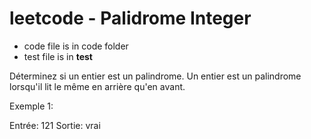 # leetcode - Palidrome Integer

- code file is in code folder
- test file is in __test__

Déterminez si un entier est un palindrome. Un entier est un palindrome lorsqu'il lit le même en arrière qu'en avant.

Exemple 1:

Entrée: 121
Sortie: vrai
